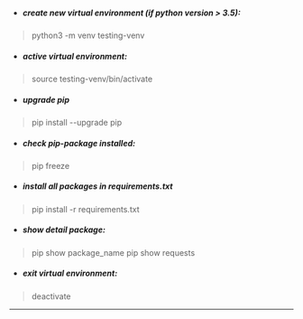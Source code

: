 - ##### create new virtual environment (if python version > 3.5):
> python3 -m venv testing-venv

- ##### active virtual environment:
> source testing-venv/bin/activate

- ##### upgrade pip
> pip install --upgrade pip

- ##### check pip-package installed:
> pip freeze

- ##### install all packages in requirements.txt
> pip install -r requirements.txt

- ##### show detail package:
> pip show package_name
> pip show requests

- ##### exit virtual environment:
> deactivate
<hr/>
